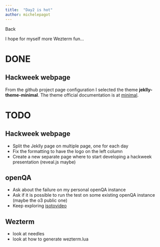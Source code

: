 ```yaml
---
title:  "Day2 is hot"
author: michelepagot
---
```


<a onclick="window.history.back()">Back</a>

I hope for myself more Wezterm fun...

# DONE

## Hackweek webpage
From the github project page configuration I selected the theme **jeklly-theme-minimal**. The theme official documentation is at [minimal](https://github.com/pages-themes/minimal).

# TODO

## Hackweek webpage
* Split the Jeklly page on multiple page, one for each day
* Fix the formatting to have the logo on the left column
* Create a new separate page where to start developing a hackweek presentation (reveal.js maybe)

## openQA
* Ask about the failure on my personal openQA instance
* Ask if it is possible to run the test on some existing openQA instance (maybe the o3 public one)
* Keep exploring [isotovideo](https://kalikiana.gitlab.io/post/2022-03-16-running-standandalone-tests-with-isotovideo/)

## Wezterm
* look at needles
* look at how to generate wezterm.lua
